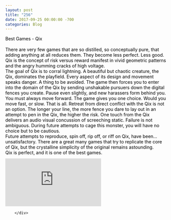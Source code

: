 ```yaml
---
layout: post
title: "256"
date: 2017-09-25 00:00:00 -700
categories: Blog
---
```


<div class="blog-content">
				<div class="paragraph"><span><span style="color:rgb(0, 0, 0)">Best Games - Qix</span></span><br><br><span><span style="color:rgb(0, 0, 0)">There are very few games that are so distilled, so conceptually pure, that adding anything at all reduces them. They become less perfect. Less good. </span></span><br><span><span style="color:rgb(0, 0, 0)">Qix is the concept of risk versus reward manifest in vivid geometric patterns and the angry humming cracks of high voltage. </span></span><br><span><span style="color:rgb(0, 0, 0)">The goal of Qix is to corral lightning. A beautiful but chaotic creature, the Qix, dominates the playfield. Every aspect of its design and movement speaks danger. A thing to be avoided. The game then forces you to enter into the domain of the Qix by sending unshakable pursuers down the digital fences you create. Pause even slightly, and new harassers form behind you. You must always move forward. The game gives you one choice. Would you move fast, or slow. That is all. Retreat from direct conflict with the Qix is not an option. The longer your line, the more fence you dare to lay out in an attempt to pen in the Qix, the higher the risk. One touch from the Qix delivers an audio visual concussion of screeching static. Failure is not ambiguous. During future attempts to cage this monster, you will have no choice but to be cautious.</span></span><br><span><span style="color:rgb(0, 0, 0)">Future attempts to reproduce, spin off, rip off, or riff on Qix, have been&hellip; unsatisfactory. There are a great many games that try to replicate the core of Qix, but the crystalline simplicity of the original remains astounding.</span></span><br><span><span style="color:rgb(0, 0, 0)">Qix is perfect, and it is one of the best games.</span></span></div>  <div class="wsite-youtube" style="margin-bottom:10px;margin-top:10px;"><div class="wsite-youtube-wrapper wsite-youtube-size-auto wsite-youtube-align-center"> <div class="wsite-youtube-container">  <iframe src="https://www.youtube.com/embed/tQpKmnZgnBM?wmode=opaque" frameborder="0" allowfullscreen=""></iframe> </div> </div></div>

		</div>
        